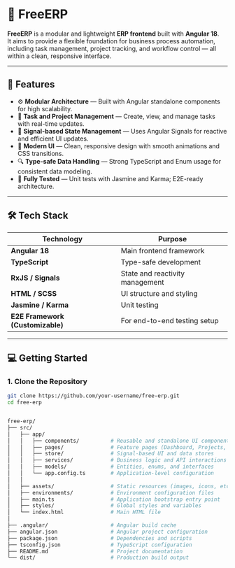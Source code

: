 # 🧩 FreeERP

**FreeERP** is a modular and lightweight **ERP frontend** built with **Angular 18**.  
It aims to provide a flexible foundation for business process automation, including task management, project tracking, and workflow control — all within a clean, responsive interface.

---

## 🚀 Features

- ⚙️ **Modular Architecture** — Built with Angular standalone components for high scalability.  
- 💼 **Task and Project Management** — Create, view, and manage tasks with real-time updates.  
- 🧭 **Signal-based State Management** — Uses Angular Signals for reactive and efficient UI updates.  
- 🎨 **Modern UI** — Clean, responsive design with smooth animations and CSS transitions.  
- 🔍 **Type-safe Data Handling** — Strong TypeScript and Enum usage for consistent data modeling.  
- 🧪 **Fully Tested** — Unit tests with Jasmine and Karma; E2E-ready architecture.  

---

## 🛠️ Tech Stack

| Technology | Purpose |
|-------------|----------|
| **Angular 18** | Main frontend framework |
| **TypeScript** | Type-safe development |
| **RxJS / Signals** | State and reactivity management |
| **HTML / SCSS** | UI structure and styling |
| **Jasmine / Karma** | Unit testing |
| **E2E Framework (Customizable)** | For end-to-end testing setup |

---

## 💻 Getting Started

### 1. Clone the Repository
```bash
git clone https://github.com/your-username/free-erp.git
cd free-erp


free-erp/
├── src/
│   ├── app/
│   │   ├── components/          # Reusable and standalone UI components
│   │   ├── pages/               # Feature pages (Dashboard, Projects, Tasks, etc.)
│   │   ├── store/               # Signal-based UI and data stores
│   │   ├── services/            # Business logic and API interactions
│   │   ├── models/              # Entities, enums, and interfaces
│   │   └── app.config.ts        # Application-level configuration
│   │
│   ├── assets/                  # Static resources (images, icons, etc.)
│   ├── environments/            # Environment configuration files
│   ├── main.ts                  # Application bootstrap entry point
│   ├── styles/                  # Global styles and variables
│   └── index.html               # Main HTML file
│
├── .angular/                    # Angular build cache
├── angular.json                 # Angular project configuration
├── package.json                 # Dependencies and scripts
├── tsconfig.json                # TypeScript configuration
├── README.md                    # Project documentation
└── dist/                        # Production build output